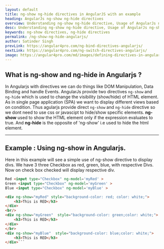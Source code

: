 ```yaml
---
layout: default
title: ng-show ng-hide directives in AngularJS with an example
heading: AngularJs ng-show ng-hide directives 
overview: Understanding ng-show ng-hide directive, Usage of AngularJs ng-show ng-hide directives with an example, Conditionally show / hide HTML element in AngularJs.
desc: Understanding ng-show ng-hide directive, Usage of AngularJs ng-show ng-hide directives with an example, Conditionally show / hide HTML element in AngularJs.
keywords: ng-show directives, ng-hide directives
permalink: /ng-show-ng-hide-angularjs/
author: Satinder Singh
prevLink: https://angular4pro.com/ng-bind-directives-angularjs/
nextLink: https://angular4pro.com/ng-switch-directives-angularjs/
image: https://angular4pro.com/md/images/defining-directives-in-angularjs.png
---
```


## <i class="fa fa-angle-double-right color"></i> What is ng-show and ng-hide in Angularjs ?
In Angularjs with directives we can do things like DOM Manipulation, Data Binding and handle Events. AngularJs provide two directives `ng-show` and `ng-hide` which is used to change the visibility (show/hide) of HTML element. As in single page application (SPA) we want to display different views based on condition. Thus agularjs provide direct `ng-show` and `ng-hide` directive so we dont need to use css or javascipt to hide/show specific elements. **ng-show** used to show the HTML element only if the expression evaluates to true. And **ng-hide** is the opposite of 'ng-show' i.e used to hide the html element.

---

## <i class="fa fa-angle-double-right color"></i> Example : Using ng-show in Angularjs.

Here in this example will see a simple use of ng-show directive to display divs. We have 3 three Checkbox as red, green, blue, with respective Divs. Now on check box checked will display respective div.

```html
Red <input type="Checkbox" ng-model='myRed' > 
Green <input type="Checkbox" ng-model='myGreen' > 
Blue <input type="Checkbox" ng-model='myBlue' > 

<div ng-show="myRed" style="background-color: red; color: white;">
	<h3>This is RED</h3>
</div>
<br/>
<div ng-show="myGreen"  style="background-color: green;color: white;">
	<h3>This is RED</h3>
</div>
</br>
<div ng-show="myBlue"  style="background-color: blue;color: white;">
	<h3>This is RED</h3>
</div>```
